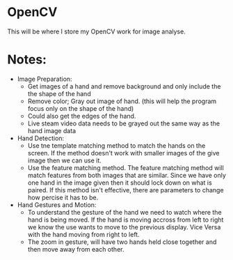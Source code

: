 # OpenCV
This will be where I store my OpenCV work for image analyse.

# Notes:
- Image Preparation:
	- Get images of a hand and remove background and only include the the shape of the hand
	- Remove color; Gray out image of hand. (this will help the program focus only on the shape of the hand)
	- Could also get the edges of the hand.
	- Live steam video data needs to be grayed out the same way as the hand image data
- Hand Detection:
	- Use tne template matching method to match the hands on the screen. If the method doesn't work with smaller images of the give image then we can use it.
	- Use the feature matching method. The feature matching method will match features from both images that are similar. Since we have only one hand in the image given then it should lock down on what is paired. If this method isn't effective, there are parameters to change how percise it has to be.
- Hand Gestures and Motion:
	- To understand the gesture of the hand we need to watch where the hand is being moved. If the hand is moving accross from left to right we know the use wants to move to the previous display. Vice Versa with the hand moving from right to left.
	- The zoom in gesture, will have two hands held close together and then move away from each other.